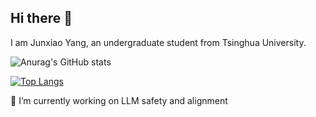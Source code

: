 ## Hi there 👋

<!--
**yangjunx21/yangjunx21** is a ✨ _special_ ✨ repository because its `README.md` (this file) appears on your GitHub profile.

Here are some ideas to get you started:

- 🔭 I’m currently working on ...
- 🌱 I’m currently learning ...
- 👯 I’m looking to collaborate on ...
- 🤔 I’m looking for help with ...
- 💬 Ask me about ...
- 📫 How to reach me: ...
- 😄 Pronouns: ...
- ⚡ Fun fact: ...
-->
I am Junxiao Yang, an undergraduate student from Tsinghua University.

![Anurag's GitHub stats](https://github-readme-stats.vercel.app/api?username=yangjunx21&count_private=true&layout=compact)

[![Top Langs](https://github-readme-stats.vercel.app/api/top-langs/?username=yangjunx21421&layout=compact)](https://github.com/anuraghazra/github-readme-stats)

🔭 I’m currently working on LLM safety and alignment
